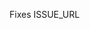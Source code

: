 Fixes ISSUE_URL

<!-- Replace 'ISSUE_URL' above with the URL to the issue that this pull request
(PR) addresses. -->

<!-- Each PR must be linked to an issue on github.com/backdrop/backdrop-issues,
and most of the rationale, discussion, and explanation should take place in the
linked issue, rather than in this PR. -->

<!-- Once you have submitted your PR, wait for the automated tests to run* and
then check that they have all passed. If not, you should revise your PR until
they do. Tests will be automatically re-run* after each commit. -->

<!-- When all of the automated checks have passed, post a comment in the linked
issue stating that the PR is ready to be reviewed/tested. If you have the GitHub
privileges to do so, you can mark the issue with the labels "status - has pull
request", "PR - needs testing", and "PR - needs code review." -->

<!-- * If this PR doesn't require a test run (i.e. it just updates code
comments, adds a new GitHub action, etc.), add "[skip tests]" to the PR title.
Tests will then be skipped to save time. -->

